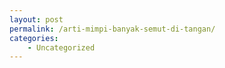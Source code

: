 ```yaml
---
layout: post
permalink: /arti-mimpi-banyak-semut-di-tangan/
categories:
    - Uncategorized
---
```


